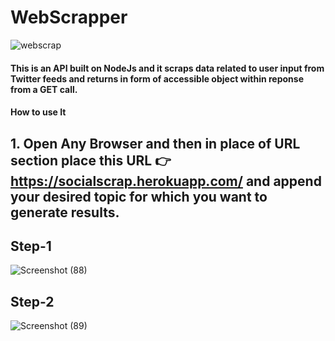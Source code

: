 # WebScrapper
![webscrap](https://user-images.githubusercontent.com/69078309/190996700-86ef73c0-2fc6-4eb9-8722-d9a08907e412.gif)
#### This is an API built on NodeJs and it scraps data related to user input from Twitter feeds and returns in form of accessible object within reponse from a GET call.
#### How to use It
## 1. Open Any Browser and then in place of URL section place this URL 👉 https://socialscrap.herokuapp.com/ and append your desired topic for which you want to generate results. 
## Step-1
![Screenshot (88)](https://user-images.githubusercontent.com/69078309/191173607-a96f7f7e-6646-47c9-8f87-b814b4f6baac.png)
## Step-2
![Screenshot (89)](https://user-images.githubusercontent.com/69078309/191173799-83d32d35-7675-4b0c-9669-09856859afe5.png)
